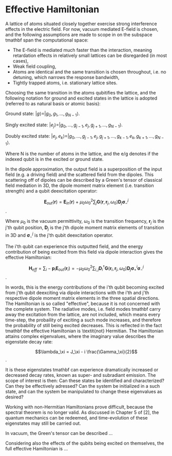 # Effective Hamiltonian

A lattice of atoms situated closely together exercise strong interference effects in the electric field. For now, vacuum mediated E-field is chosen, and the following assumptions are made to scope in on the subspace tmathbf span the computational space:

 - The E-field is mediated much faster than the interaction, meaning retardation effects in relatively small lattices can be disregarded (in most cases),
 - Weak field coupling,
 - Atoms are identical and the same transition is chosen throughout, i.e. no detuning, which narrows the response bandwidth,
 - Tightly trapped atoms, i.e. stationary lattice sites.

Choosing the same transition in the atoms qubitifies the lattice, and the following notation for ground and excited states in the lattice is adopted (referred to as natural basis or atomic basis):

Ground state: $|g\rangle = |g_0, g_1, \dots, g_{N-1}\rangle$.

Singly excited state: $|e_j\rangle = |g_0, \dots, g_{j-1}, e_j, g_{j+1}, \dots, g_{N-1}\rangle$.

Doubly excited state: $|e_j, e_k\rangle = |g_0, \dots, g_{j-1}, e_j, g_{j+1}, \dots, g_{k-1}, e_k, g_{k+1}, \dots, g_{N-1}\rangle$.

Where N is the number of atoms in the lattice, and the e/g denotes if the indexed qubit is in the excited or ground state. 

In the dipole approximation, the output field is a superposition of the input field (e.g. a driving field) and the scattered field from the dipoles. This scattering off of dipoles can be described by a Green's tensor of classical field mediation in 3D, the dipole moment matrix element (i.e. transition strength) and a qubit deexcitation operator:

$$\mathbf{E}_{out}(\mathbf{r}) = \mathbf{E}_{in}(\mathbf{r}) + \mu_0 \omega_0^2 \sum_j \mathbf{G}(\mathbf{r}, \mathbf{r}_j, \omega_0) \mathbf{D}_j \mathbf{\sigma}_-^j$$.

Where $\mu_0$ is the vacuum permittivity, $\omega_0$ is the transition frequency, $\mathbf{r}_j$ is the j'th qubit position, $\mathbf{D}_j$ is the j'th dipole moment matrix elements of transition in 3D and $\mathbf{\sigma}_-^j$ is the j'th qubit deexcitation operator.

The i'th qubit can experience this outputted field, and the energy contribution of being excited from this field via dipole interaction gives the effective Hamiltonian: 

$$\mathbf{H}_{eff} = \sum_i -\mathbf{p}_i \mathbf{E}_{out}(\mathbf{r}_i) = - \mu_0 \omega_0^2 \sum_{i,j} \mathbf{D}_i^\dagger \mathbf{G}(\mathbf{r}_i, \mathbf{r}_j, \omega_0) \mathbf{D}_j \mathbf{\sigma}_+^i \mathbf{\sigma}_-^j$$.

In words, this is the energy contributions of the i'th qubit becoming excited from j'th qubit deexciting via dipole interactions with the i'th and j'th respective dipole moment matrix elements in the three spatial directions. The Hamiltonian is so called "effective", because it is not concerned with the complete system. The radiative modes, i.e. field modes tmathbf carry away the excitation from the lattice, are not included, which means every time-step, the probaility of exciting a such mode increases, and therefore the probability of still being excited decreases. This is reflected in the fact tmathbf the effective Hamiltonian is \textit{not} Hermitian. The Hamiltonian attains complex eigenvalues, where the imaginary value describes the eigenstate decay rate: 

$$\lambda_\xi = J_\xi - i \frac{\Gamma_\xi}{2}$$.

It is these eigenstates tmathbf can experience dramatically increased or decreased decay rates, known as super- and subradiant emission. The scope of interest is then: Can these states be identified and characterized? Can they be effectively adressed? Can the system be initialized in a such state, and can the system be manipulated to change these eigenvalues as desired? 

Working with non-Hermitian Hamiltonians prove difficult, because the spectral theorem is no longer valid. As discussed in Chapter 5 of [2], the quantum mechanics can be redeemed, and time-evolution of these eigenstates may still be carried out. 

In vacuum, the Green's tensor can be described ...

Considering also the effects of the qubits being excited on themselves, the full effective Hamiltonian is ...